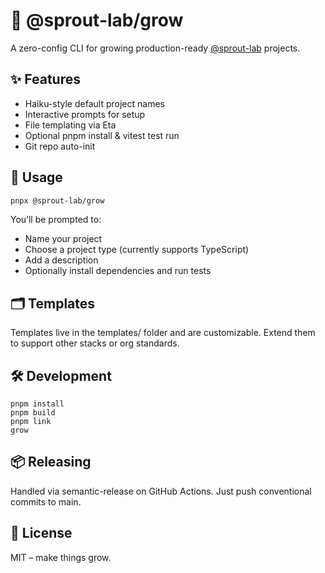 # 🌱 @sprout-lab/grow 
A zero-config CLI for growing production-ready [@sprout-lab](https://github.com/sprout-lab) projects.

## ✨ Features
- Haiku-style default project names
- Interactive prompts for setup
- File templating via Eta 
- Optional pnpm install & vitest test run 
- Git repo auto-init

## 🚀 Usage
```bash
pnpx @sprout-lab/grow
```
You’ll be prompted to:
- Name your project
- Choose a project type (currently supports TypeScript)
- Add a description
- Optionally install dependencies and run tests

## 🗂 Templates
Templates live in the templates/ folder and are customizable. Extend them to support other stacks or org standards.

## 🛠 Development
```
pnpm install
pnpm build
pnpm link
grow
```

## 📦 Releasing
Handled via semantic-release on GitHub Actions. Just push conventional commits to main.

## 🌿 License
MIT – make things grow.